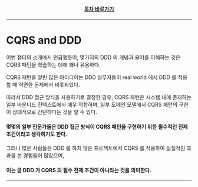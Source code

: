 <div align="center">

#### [목차 바로가기](https://github.com/dhslrl321/cqrs-journey-guide-korean/blob/master/Table%20of%20Contents.md)

</div>

---

# CQRS and DDD

이번 챕터의 소개에서 언급했듯이, 몇가지의 DDD 의 개념과 용어를 이해하는 것은 CQRS 패턴을 학습하는 데에 꽤나 유용하다.

CQRS 패턴을 알린 많은 아이디어는 DDD 실무자들이 real world 에서 DDD 를 적용할 때 직면한 문제에서 비롯되었다.

따라서 DDD 접근 방식을 사용하기로 결정한 경우, CQRS 패턴은 시스템 내에 존재하는 일부 바운디드 컨텍스트에서 매우 적합하며, 일부 도메인 모델에서 CQRS 패턴의 구현이 상대적으로 간단하다는 것을 알 수 있다.

#### 몇몇의 일부 전문가들은 DDD 접근 방식이 CQRS 패턴을 구현하기 위한 필수적인 전제 조건이라고 생각하기도 한다.

그러나 많은 사람들은 DDD 를 하지 않은 프로젝트에서 CQRS 를 적용하여 실질적인 효과를 본 경험들이 많았으며,

#### 이는 곧 DDD 가 CQRS 의 필수 전제 조건이 아니라는 것을 의미한다.

---
